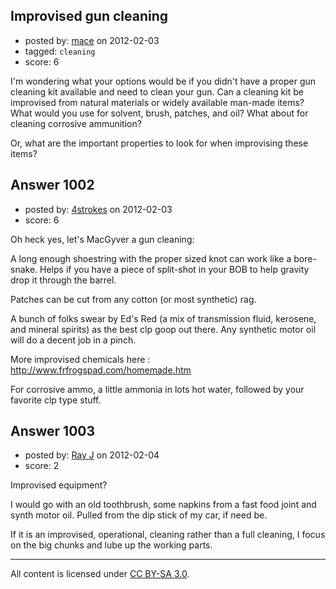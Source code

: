 ## Improvised gun cleaning

- posted by: [mace](https://stackexchange.com/users/-1/163-mace) on 2012-02-03
- tagged: `cleaning`
- score: 6

I'm wondering what your options would be if you didn't have a proper gun cleaning kit available and need to clean your gun. Can a cleaning kit be improvised from natural materials or widely available man-made items? What would you use for solvent, brush, patches, and oil? What about for cleaning corrosive ammunition? 

Or, what are the important properties to look for when improvising these items?






## Answer 1002

- posted by: [4strokes](https://stackexchange.com/users/-1/410-4strokes) on 2012-02-03
- score: 6

Oh heck yes, let's MacGyver a gun cleaning:

A long enough shoestring with the proper sized knot can work like a bore-snake. Helps if you have a piece of split-shot in your BOB to help gravity drop it through the barrel.

Patches can be cut from any cotton (or most synthetic) rag.

A bunch of folks swear by Ed's Red (a mix of transmission fluid, kerosene, and mineral spirits) as the best clp goop out there. Any synthetic motor oil will do a decent job in a pinch.

More improvised chemicals here : http://www.frfrogspad.com/homemade.htm

For corrosive ammo, a little ammonia in lots hot water, followed by your favorite clp type stuff. 


## Answer 1003

- posted by: [Ray J](https://stackexchange.com/users/-1/166-ray-j) on 2012-02-04
- score: 2

Improvised equipment?

I would go with an old toothbrush, some napkins from a fast food joint and synth motor oil.  Pulled from the dip stick of my car, if need be.

If it is an improvised, operational, cleaning rather than a full cleaning, I focus on the big chunks and lube up the working parts.



---

All content is licensed under [CC BY-SA 3.0](https://creativecommons.org/licenses/by-sa/3.0/).
